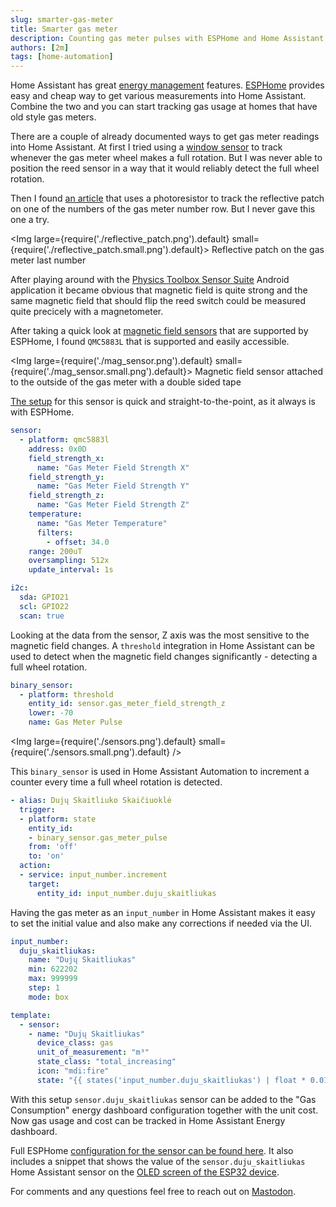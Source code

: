 ```yaml
---
slug: smarter-gas-meter
title: Smarter gas meter
description: Counting gas meter pulses with ESPHome and Home Assistant
authors: [2m]
tags: [home-automation]
---
```


Home Assistant has great [energy management](https://www.home-assistant.io/docs/energy/) features. [ESPHome](https://esphome.io/) provides easy and cheap way to get various measurements into Home Assistant. Combine the two and you can start tracking gas usage at homes that have old style gas meters.

<!--truncate-->

There are a couple of already documented ways to get gas meter readings into Home Assistant. At first I tried using a [window sensor][reed] to track whenever the gas meter wheel makes a full rotation. But I was never able to position the reed sensor in a way that it would reliably detect the full wheel rotation.

Then I found [an article][photo] that uses a photoresistor to track the reflective patch on one of the numbers of the gas meter number row. But I never gave this one a try.

<Img large={require('./reflective_patch.png').default} small={require('./reflective_patch.small.png').default}>
  Reflective patch on the gas meter last number
</Img>

After playing around with the [Physics Toolbox Sensor Suite][sensors] Android application it became obvious that magnetic field is quite strong and the same magnetic field that should flip the reed switch could be measured quite precicely with a magnetometer.

After taking a quick look at [magnetic field sensors][esphome-magnetic] that are supported by ESPHome, I found `QMC5883L` that is supported and easily accessible.

<Img large={require('./mag_sensor.png').default} small={require('./mag_sensor.small.png').default}>
  Magnetic field sensor attached to the outside of the gas meter with a double sided tape
</Img>

[The setup][qmc5883l] for this sensor is quick and straight-to-the-point, as it always is with ESPHome.

```yaml
sensor:
  - platform: qmc5883l
    address: 0x0D
    field_strength_x:
      name: "Gas Meter Field Strength X"
    field_strength_y:
      name: "Gas Meter Field Strength Y"
    field_strength_z:
      name: "Gas Meter Field Strength Z"
    temperature:
      name: "Gas Meter Temperature"
      filters:
        - offset: 34.0
    range: 200uT
    oversampling: 512x
    update_interval: 1s

i2c:
  sda: GPIO21
  scl: GPIO22
  scan: true
```

Looking at the data from the sensor, Z axis was the most sensitive to the magnetic field changes. A `threshold` integration in Home Assistant can be used to detect when the magnetic field changes significantly - detecting a full wheel rotation.

```yaml
binary_sensor:
  - platform: threshold
    entity_id: sensor.gas_meter_field_strength_z
    lower: -70
    name: Gas Meter Pulse
```

<Img large={require('./sensors.png').default} small={require('./sensors.small.png').default} />

This `binary_sensor` is used in Home Assistant Automation to increment a counter every time a full wheel rotation is detected.

```yaml
- alias: Dujų Skaitliuko Skaičiuoklė
  trigger:
  - platform: state
    entity_id:
    - binary_sensor.gas_meter_pulse
    from: 'off'
    to: 'on'
  action:
  - service: input_number.increment
    target:
      entity_id: input_number.duju_skaitliukas
```

Having the gas meter as an `input_number` in Home Assistant makes it easy to set the initial value and also make any corrections if needed via the UI.

```yaml
input_number:
  duju_skaitliukas:
    name: "Dujų Skaitliukas"
    min: 622202
    max: 999999
    step: 1
    mode: box

template:
  - sensor:
    - name: "Dujų Skaitliukas"
      device_class: gas
      unit_of_measurement: "m³"
      state_class: "total_increasing"
      icon: "mdi:fire"
      state: "{{ states('input_number.duju_skaitliukas') | float * 0.01}}"
```

With this setup `sensor.duju_skaitliukas` sensor can be added to the "Gas Consumption" energy dashboard configuration together with the unit cost. Now gas usage and cost can be tracked in Home Assistant Energy dashboard.

Full ESPHome [configuration for the sensor can be found here][esphome-config]. It also includes a snippet that shows the value of the `sensor.duju_skaitliukas` Home Assistant sensor on the [OLED screen of the ESP32 device][t-display].

For comments and any questions feel free to reach out on [Mastodon][mastodon].

[reed]:             https://community.home-assistant.io/t/gas-meter-from-xiaomi-aqara-door-sensor-zigbee/348032/126
[photo]:            https://simplyexplained.com/blog/tracking-gas-usage-with-esphome-home-assistant-and-tcrt5000/
[sensors]:          https://play.google.com/store/apps/details?id=com.chrystianvieyra.physicstoolboxsuite
[esphome-magnetic]: https://esphome.io/#magnetic
[qmc5883l]:         https://esphome.io/components/sensor/qmc5883l
[threshold]:        https://www.home-assistant.io/integrations/threshold/
[esphome-config]:   https://github.com/2m/hassio-config/blob/f6554696c6bcd28d67d2c2d8fa43e7663261ad36/esphome/gas-meter.yaml
[t-display]:        https://www.lilygo.cc/products/lilygo%C2%AE-ttgo-t-display-1-14-inch-lcd-esp32-control-board
[mastodon]:         https://mastodon.social/@dvim/112803731282729723
